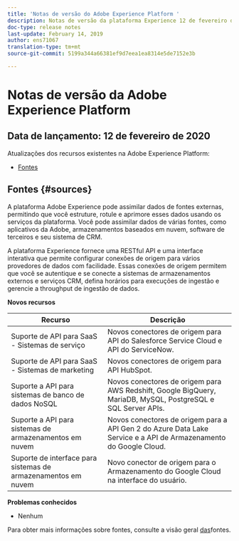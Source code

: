 ```yaml
---
title: 'Notas de versão do Adobe Experience Platform '
description: Notas de versão da plataforma Experience 12 de fevereiro de 2020
doc-type: release notes
last-update: February 14, 2019
author: ens71067
translation-type: tm+mt
source-git-commit: 5199a344a66381ef9d7eea1ea8314e5de7152e3b

---
```



# Notas de versão da Adobe Experience Platform

## Data de lançamento: 12 de fevereiro de 2020

Atualizações dos recursos existentes na Adobe Experience Platform:

* [Fontes](#sources)

## Fontes {#sources}

A plataforma Adobe Experience pode assimilar dados de fontes externas, permitindo que você estruture, rotule e aprimore esses dados usando os serviços da plataforma. Você pode assimilar dados de várias fontes, como aplicativos da Adobe, armazenamentos baseados em nuvem, software de terceiros e seu sistema de CRM.

A plataforma Experience fornece uma RESTful API e uma interface interativa que permite configurar conexões de origem para vários provedores de dados com facilidade. Essas conexões de origem permitem que você se autentique e se conecte a sistemas de armazenamentos externos e serviços CRM, defina horários para execuções de ingestão e gerencie a throughput de ingestão de dados.

**Novos recursos**

| Recurso | Descrição |
| ------- | ----------- |
| Suporte de API para SaaS - Sistemas de serviço | Novos conectores de origem para API do Salesforce Service Cloud e API do ServiceNow. |
| Suporte de API para SaaS - Sistemas de marketing | Novos conectores de origem para API HubSpot. |
| Suporte a API para sistemas de banco de dados NoSQL | Novos conectores de origem para AWS Redshift, Google BigQuery, MariaDB, MySQL, PostgreSQL e SQL Server APIs. |
| Suporte a API para sistemas de armazenamentos em nuvem | Novos conectores de origem para a API Gen 2 do Azure Data Lake Service e a API de Armazenamento do Google Cloud. |
| Suporte de interface para sistemas de armazenamentos em nuvem | Novo conector de origem para o Armazenamento do Google Cloud na interface do usuário. |

**Problemas conhecidos**

* Nenhum

Para obter mais informações sobre fontes, consulte a visão geral [das](../../sources/home.md)fontes.